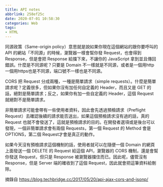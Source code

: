 ```yaml
---
title: API notes
abbrlink: 258ef25c
date: 2020-07-01 10:58:30
categories: Web
tags:
- HTML
---
```

同源政策（Same-origin policy）意思就是說如果你現在這個網站的跟你要呼叫的 API 的網站「不同源」的時候，瀏覽器一樣會幫你發 Request，也會得到 Response，但是會把 Response 給擋下來，不讓你的 JavaScript 拿到並且傳回錯誤。什麼是不同源呢？只要是 Domain 不一樣就是不同源，或者是一個用http一個用https也是不同源，端口號不一樣也是不同源。

CORS 把 Request 分成兩種，一種是簡單請求（simple requests）。什麼是簡單請求呢？定義很多，但如果你沒有加任何自定義的 Header，而且又是 GET 的話，絕對是簡單請求；反之，如果你有加一些自定義的 Header，這個 Request 就絕對不是簡單請求。

非簡單請求可能會帶有一些使用者資料，因此會先透過預檢請求（Preflight Request）去確認後續的請求能否送出，如果這個預檢請求沒有過的話，真的 Request 也就不會發送了，這就是預檢請求的目的。在開發者選項或是後台可以發現，一個非簡單請求會有兩個 Requests，第一個 Request 的 Method 會是 OPTIONS，第二個 Request才會是真正的動作。

如果今天沒有預檢請求這個機制的話，使用者就可以在隨便一個 Domain 的網頁上面發送一個 DELETE 的 Request 給這個 API，瀏覽器的 CORS 機制，還是會幫你發送 Request，但只是 Response 被瀏覽器擋住而已。因此呢，儘管沒有 Response，但是 Server 端的確收到了這個 Request，因此就會把這筆資料給刪除。

摘錄自 https://blog.techbridge.cc/2017/05/20/api-ajax-cors-and-jsonp/
